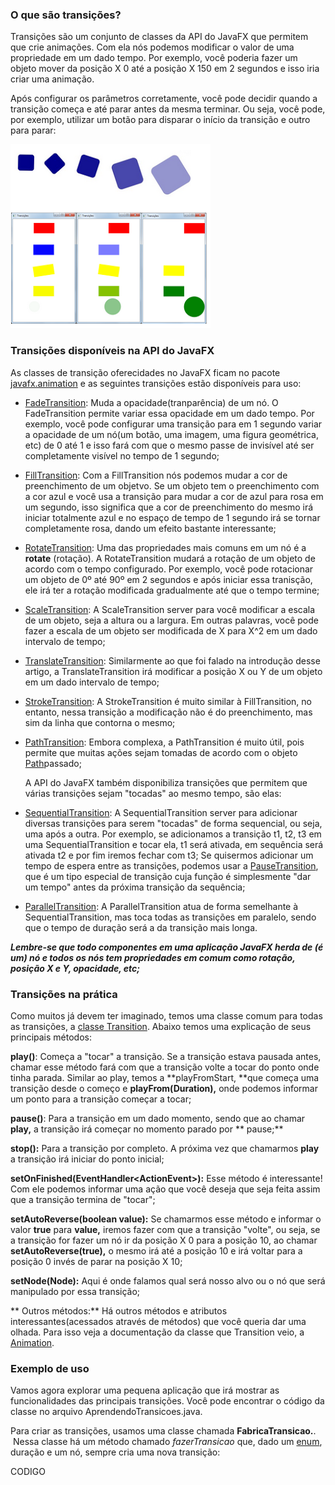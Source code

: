 ###                                                                                                                                                                                                                                                                                                                                                                                                                                                                                                                                                                                                                                                                                                                                                                                                                                                                                                                                                                                                                                                                                                                                                                                                                                                                                                                                                                                                                                                                                                                                                                                                                                                                                                                                                                                                                                                                                                                                                                                                                                                                                                                                                                                                                                                                                                                                                                                                                                                                                                                                                                                                                                                                                                                                                                                                                                                                                                                                                                                                                                                                                                                                                                                                                                                                                                                                                                                                                                                                                                                                                                                                                                                                                                                                                                                                                                                                                                                                                                                                                                                                                                                                                                                                                                                                                                                                                                                                                                                                                                                                                                                                                                                                                                                                                                                                                                                                                                                                                                                                                                                                                                                                                                                                                                                                                                                                                                                                                                                                                                                                                                                                                                                                                                                                                                                                                                 O que são transições?

Transições são um conjunto de classes da API do JavaFX  que  permitem que crie animações. Com ela nós podemos modificar o valor de uma propriedade em um dado tempo. Por exemplo, você poderia fazer um objeto mover da posição X 0 até a posição X 150 em 2 segundos e isso iria criar uma animação.

Após configurar os parâmetros corretamente, você pode decidir quando a transição começa e até parar antes da mesma terminar. Ou seja, você pode, por exemplo, utilizar um botão para disparar o início da transição e outro para parar:

![](/imagens/telas/transicoes.png)

### Transições disponíveis na API do JavaFX

As classes de transição oferecidades no JavaFX ficam no pacote [javafx.animation](http://docs.oracle.com/javafx/2/api/javafx/animation/package-frame.html) e as seguintes transições estão disponíveis para uso:

* [FadeTransition](http://docs.oracle.com/javafx/2/api/javafx/animation/FadeTransition.html): Muda a opacidade\(tranparência\) de um nó. O FadeTransition permite variar essa opacidade em um dado tempo. Por exemplo, você pode configurar uma transição para em 1 segundo variar a opacidade de um nó\(um botão, uma imagem, uma figura geométrica, etc\) de 0 até 1 e isso fará com que o mesmo passe de invisível até ser completamente visível no tempo de 1 segundo;
* [FillTransition](http://docs.oracle.com/javafx/2/api/javafx/animation/FillTransition.html): Com a FillTransition nós podemos mudar a cor de preenchimento de um objetvo. Se um objeto tem o preenchimento com a cor azul e você usa a transição para mudar a cor de azul para rosa em um segundo, isso significa que a cor de preenchimento do mesmo irá iniciar totalmente azul e no espaço de tempo de 1 segundo irá se tornar completamente rosa, dando um efeito bastante interessante;
* [RotateTransition](http://docs.oracle.com/javafx/2/api/javafx/animation/RotateTransition.html): Uma das propriedades mais comuns em um nó é a **rotate** \(rotação\). A RotateTransition mudará a rotação de um objeto de acordo com o tempo configurado. Por exemplo, você pode rotacionar um objeto de 0º até 90º em 2 segundos e após iniciar essa tranisção, ele irá ter a rotação modificada gradualmente até que o tempo termine;
* [ScaleTransition](http://docs.oracle.com/javafx/2/api/javafx/animation/ScaleTransition.html): A ScaleTransition server para você modificar a escala de um objeto, seja a altura ou a largura. Em outras palavras, você pode fazer a escala de um objeto ser modificada de X para X^2  em um dado intervalo de tempo;
* [TranslateTransition](http://docs.oracle.com/javafx/2/api/javafx/animation/TranslateTransition.html): Similarmente ao que foi falado na introdução desse artigo, a TranslateTransition irá modificar a posição X ou Y de um objeto em um dado intervalo de tempo;
* [StrokeTransition](http://docs.oracle.com/javafx/2/api/javafx/animation/StrokeTransition.html): A StrokeTransition é muito similar à FillTransition, no entanto, nessa transição a modificação não é do preenchimento, mas sim da linha que contorna o mesmo;
* [PathTransition](http://docs.oracle.com/javafx/2/api/javafx/animation/PathTransition.html): Embora complexa, a PathTransition é muito útil, pois permite que muitas ações sejam tomadas de acordo com o objeto [Path](http://docs.oracle.com/javafx/2/api/javafx/scene/shape/Path.html)passado;

  A API do JavaFX também disponibiliza transições que permitem que várias transições sejam "tocadas" ao mesmo tempo, são elas:

* [SequentialTransition](http://docs.oracle.com/javafx/2/api/javafx/animation/SequentialTransition.html): A SequentialTransition server para adicionar diversas transições para serem "tocadas" de forma sequencial, ou seja, uma após a outra. Por exemplo, se adicionamos a transição t1, t2, t3 em uma SequentialTransition e tocar ela, t1 será ativada, em sequência será ativada t2 e por fim iremos fechar com t3; Se quisermos adicionar um tempo de espera entre as transições, podemos usar a [PauseTransition](http://docs.oracle.com/javafx/2/api/javafx/animation/PauseTransition.html), que é um tipo especial de transição cuja função é simplesmente "dar um tempo" antes da próxima transição da sequência;

* [ParallelTransition](http://docs.oracle.com/javafx/2/api/javafx/animation/ParallelTransition.html): A ParallelTransition atua de forma semelhante à SequentialTransition, mas toca todas as transições em paralelo, sendo que o tempo de duração será a da transição mais longa.

_**Lembre-se que todo componentes em uma aplicação JavaFX herda de \(é um\) nó e todos os nós tem propriedades em comum como rotação, posição X e Y, opacidade, etc;**_

### Transições na prática

Como muitos já devem ter imaginado, temos uma classe comum para todas as transições, a [classe Transition](http://docs.oracle.com/javafx/2/api/javafx/animation/Transition.html).  Abaixo temos uma explicação de seus principais métodos:

**play\(\)**: Começa a "tocar" a transição. Se a transição estava pausada antes, chamar esse método fará com que a transição volte a tocar do ponto onde tinha parada. Similar ao play, temos a **playFromStart, **que começa uma transição desde o começo e **playFrom\(Duration\),** onde podemos informar um ponto para a transição começar a tocar;

**pause\(\)**: Para a transição em um dado momento, sendo que ao chamar **play,** a transição irá começar no momento parado por ** pause;**

**stop\(\):** Para a transição por completo. A próxima vez que chamarmos **play** a transição irá iniciar do ponto inicial;

**setOnFinished\(EventHandler&lt;ActionEvent&gt;\):** Esse método é interessante! Com ele podemos informar uma ação que você deseja que seja feita assim que a transição termina de "tocar";

**setAutoReverse\(boolean value\):** Se chamarmos esse método e informar o valor **true** para **value,** iremos fazer com que a transição "volte", ou seja, se a transição for fazer um nó ir da posição X 0 para a posição 10, ao chamar **setAutoReverse\(true\),** o mesmo irá até a posição 10 e irá voltar para a posição 0 invés de parar na posição X 10;

**setNode\(Node\):** Aqui é onde falamos qual será nosso alvo ou o nó que será manipulado por essa transição;

** Outros métodos:** Há outros métodos e atributos interessantes\(acessados através de métodos\) que você queria dar uma olhada. Para isso veja a documentação da classe que Transition veio, a [Animation](http://docs.oracle.com/javafx/2/api/javafx/animation/Animation.html).

### Exemplo de uso

Vamos agora explorar uma pequena aplicação que irá mostrar as funcionalidades das principais transições. Você pode encontrar o código da classe no arquivo AprendendoTransicoes.java. 

Para criar as transições, usamos uma classe chamada **FabricaTransicao.**.  Nessa classe há um método chamado _fazerTransicao_ que, dado um [enum](http://docs.oracle.com/javase/tutorial/java/javaOO/enum.html), duração e um nó, sempre cria uma nova transição:

CODIGO













